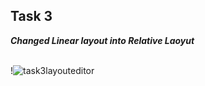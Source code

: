 ## Task 3

***Changed Linear layout into Relative Laoyut***
<br>
<br>

!![task3layouteditor](https://user-images.githubusercontent.com/47735236/111321487-11fae500-8690-11eb-966f-b44afb718ddd.gif)

